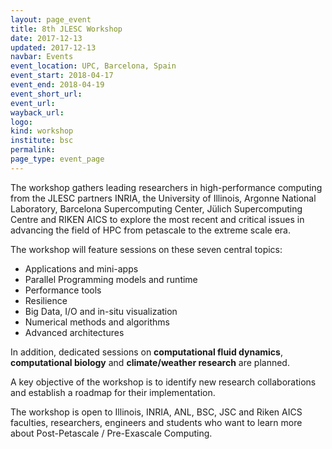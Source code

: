 ```yaml
---
layout: page_event
title: 8th JLESC Workshop
date: 2017-12-13
updated: 2017-12-13
navbar: Events
event_location: UPC, Barcelona, Spain
event_start: 2018-04-17
event_end: 2018-04-19
event_short_url:
event_url: 
wayback_url: 
logo: 
kind: workshop
institute: bsc
permalink:
page_type: event_page
---
```


The workshop gathers leading researchers in high-performance computing from the JLESC partners INRIA,
the University of Illinois, Argonne National Laboratory, Barcelona Supercomputing Center,
Jülich Supercomputing Centre and RIKEN AICS to explore the most recent and critical issues
in advancing the field of HPC from petascale to the extreme scale era.

The workshop will feature sessions on these seven central topics:

  * Applications and mini-apps
  * Parallel Programming models and runtime 
  * Performance tools
  * Resilience
  * Big Data, I/O and in-situ visualization
  * Numerical methods and algorithms
  * Advanced architectures

In addition, dedicated sessions on **computational fluid dynamics**, **computational biology** and **climate/weather research** are planned.

A key objective of the workshop is to identify new research collaborations and establish a roadmap
for their implementation.

The workshop is open to Illinois, INRIA, ANL, BSC, JSC and Riken AICS faculties, researchers,
engineers and students who want to learn more about Post-Petascale / Pre-Exascale Computing.

